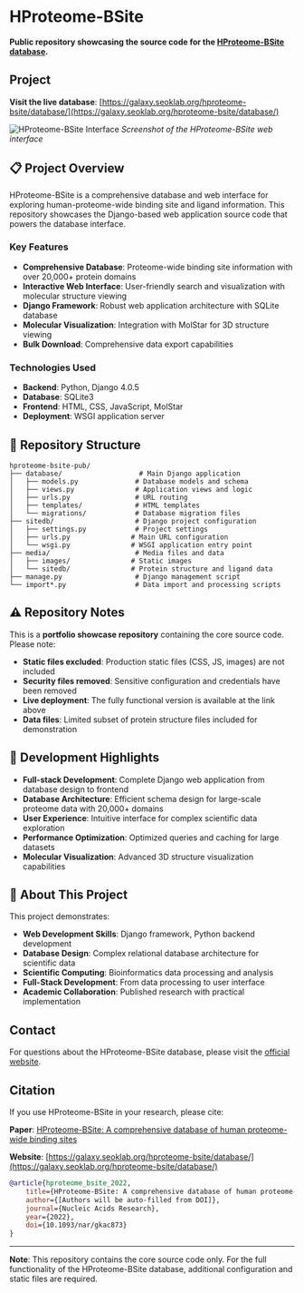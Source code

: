 # HProteome-BSite

**Public repository showcasing the source code for the [HProteome-BSite database](https://galaxy.seoklab.org/hproteome-bsite/database/).**

## Project

**Visit the live database**: [https://galaxy.seoklab.org/hproteome-bsite/database/](https://galaxy.seoklab.org/hproteome-bsite/database/)

![HProteome-BSite Interface](media/images/galaxy_outline.png)
*Screenshot of the HProteome-BSite web interface*

## 📋 Project Overview

HProteome-BSite is a comprehensive database and web interface for exploring human-proteome-wide binding site and ligand information. This repository showcases the Django-based web application source code that powers the database interface. 

### Key Features
- **Comprehensive Database**: Proteome-wide binding site information with over 20,000+ protein domains
- **Interactive Web Interface**: User-friendly search and visualization with molecular structure viewing
- **Django Framework**: Robust web application architecture with SQLite database
- **Molecular Visualization**: Integration with MolStar for 3D structure viewing
- **Bulk Download**: Comprehensive data export capabilities

### Technologies Used
- **Backend**: Python, Django 4.0.5
- **Database**: SQLite3
- **Frontend**: HTML, CSS, JavaScript, MolStar
- **Deployment**: WSGI application server

## 📁 Repository Structure

```
hproteome-bsite-pub/
├── database/                   # Main Django application
│   ├── models.py              # Database models and schema
│   ├── views.py               # Application views and logic
│   ├── urls.py                # URL routing
│   ├── templates/             # HTML templates
│   └── migrations/            # Database migration files
├── sitedb/                    # Django project configuration
│   ├── settings.py            # Project settings
│   ├── urls.py               # Main URL configuration
│   └── wsgi.py               # WSGI application entry point
├── media/                     # Media files and data
│   ├── images/               # Static images
│   └── sitedb/               # Protein structure and ligand data
├── manage.py                  # Django management script
└── import*.py                 # Data import and processing scripts
```

## ⚠️ Repository Notes

This is a **portfolio showcase repository** containing the core source code. Please note:

- **Static files excluded**: Production static files (CSS, JS, images) are not included
- **Security files removed**: Sensitive configuration and credentials have been removed
- **Live deployment**: The fully functional version is available at the link above
- **Data files**: Limited subset of protein structure files included for demonstration

## 🎯 Development Highlights

- **Full-stack Development**: Complete Django web application from database design to frontend
- **Database Architecture**: Efficient schema design for large-scale proteome data with 20,000+ domains
- **User Experience**: Intuitive interface for complex scientific data exploration
- **Performance Optimization**: Optimized queries and caching for large datasets
- **Molecular Visualization**: Advanced 3D structure visualization capabilities

## 💼 About This Project

This project demonstrates:
- **Web Development Skills**: Django framework, Python backend development
- **Database Design**: Complex relational database architecture for scientific data
- **Scientific Computing**: Bioinformatics data processing and analysis
- **Full-Stack Development**: From data processing to user interface
- **Academic Collaboration**: Published research with practical implementation

## Contact

For questions about the HProteome-BSite database, please visit the [official website](https://galaxy.seoklab.org/hproteome-bsite/database/).

## Citation

If you use HProteome-BSite in your research, please cite:

**Paper**: [HProteome-BSite: A comprehensive database of human proteome-wide binding sites](https://doi.org/10.1093/nar/gkac873)

**Website**: [https://galaxy.seoklab.org/hproteome-bsite/database/](https://galaxy.seoklab.org/hproteome-bsite/database/)

```bibtex
@article{hproteome_bsite_2022,
    title={HProteome-BSite: A comprehensive database of human proteome-wide binding sites},
    author={[Authors will be auto-filled from DOI]},
    journal={Nucleic Acids Research},
    year={2022},
    doi={10.1093/nar/gkac873}
}
```

---

**Note**: This repository contains the core source code only. For the full functionality of the HProteome-BSite database, additional configuration and static files are required. 
